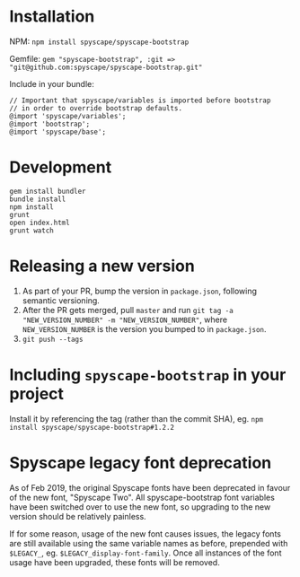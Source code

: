 # Installation

NPM:
`npm install spyscape/spyscape-bootstrap`

Gemfile:
`gem "spyscape-bootstrap", :git => "git@github.com:spyscape/spyscape-bootstrap.git"`

Include in your bundle:

```
// Important that spyscape/variables is imported before bootstrap
// in order to override bootstrap defaults.
@import 'spyscape/variables';
@import 'bootstrap';
@import 'spyscape/base';
```


# Development

```
gem install bundler
bundle install
npm install
grunt
open index.html
grunt watch
```

# Releasing a new version

1. As part of your PR, bump the version in `package.json`, following semantic versioning.
2. After the PR gets merged, pull `master` and run `git tag -a "NEW_VERSION_NUMBER" -m "NEW_VERSION_NUMBER"`, where `NEW_VERSION_NUMBER` is the version you bumped to in `package.json`.
3. `git push --tags`

# Including `spyscape-bootstrap` in your project

Install it by referencing the tag (rather than the commit SHA), eg. `npm install spyscape/spyscape-bootstrap#1.2.2`

# Spyscape legacy font deprecation

As of Feb 2019, the original Spyscape fonts have been deprecated in favour of the new font,
"Spyscape Two". All spyscape-bootstrap font variables have been switched over to use the
new font, so upgrading to the new version should be relatively painless.

If for some reason, usage of the new font causes issues, the legacy fonts are still available
using the same variable names as before, prepended with `$LEGACY_`, eg. `$LEGACY_display-font-family`.
Once all instances of the font usage have been upgraded, these fonts will be removed.
